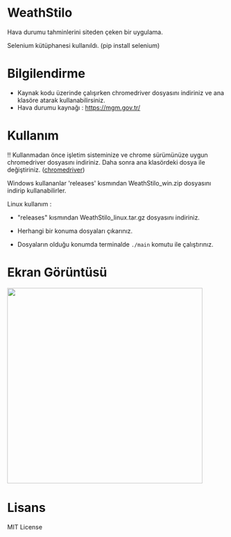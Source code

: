 # WeathStilo
Hava durumu tahminlerini siteden çeken bir uygulama.

Selenium kütüphanesi kullanıldı. (pip install selenium)

# Bilgilendirme
- Kaynak kodu üzerinde çalışırken chromedriver dosyasını indiriniz ve ana klasöre atarak kullanabilirsiniz.
- Hava durumu kaynağı : https://mgm.gov.tr/

# Kullanım

!! Kullanmadan önce işletim sisteminize ve chrome sürümünüze uygun chromedriver dosyasını indiriniz. Daha sonra ana klasördeki dosya ile değiştiriniz. ([chromedriver](https://chromedriver.chromium.org/downloads))

Windows kullananlar 'releases' kısmından WeathStilo_win.zip dosyasını indirip kullanabilirler.

Linux kullanım : 

- "releases" kısmından WeathStilo_linux.tar.gz dosyasını indiriniz.
 
- Herhangi bir konuma dosyaları çıkarınız.

- Dosyaların olduğu konumda terminalde ```./main``` komutu ile çalıştırınız.

# Ekran Görüntüsü

<img width="450px" src="https://user-images.githubusercontent.com/49123562/119351368-11428880-bca9-11eb-8c5f-fd0536bd25f5.png">

# Lisans

MIT License
